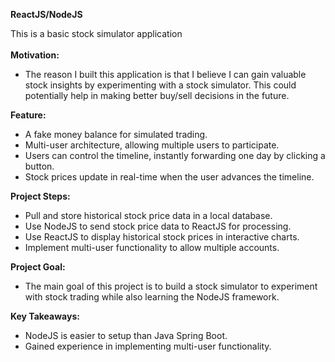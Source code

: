 **ReactJS/NodeJS**

This is a basic stock simulator application<br><br>
**Motivation:**<br>
- The reason I built this application is that I believe I can gain valuable stock insights by experimenting with a stock simulator. This could potentially help in making better buy/sell decisions in the future.

**Feature:**
- A fake money balance for simulated trading.
- Multi-user architecture, allowing multiple users to participate.
- Users can control the timeline, instantly forwarding one day by clicking a button.
- Stock prices update in real-time when the user advances the timeline.


**Project Steps:**
- Pull and store historical stock price data in a local database.
- Use NodeJS to send stock price data to ReactJS for processing.
- Use ReactJS to display historical stock prices in interactive charts.
- Implement multi-user functionality to allow multiple accounts.
  
**Project Goal:**<br>
- The main goal of this project is to build a stock simulator to experiment with stock trading while also learning the NodeJS framework.

**Key Takeaways:**
- NodeJS is easier to setup than Java Spring Boot. 
- Gained experience in implementing multi-user functionality.
